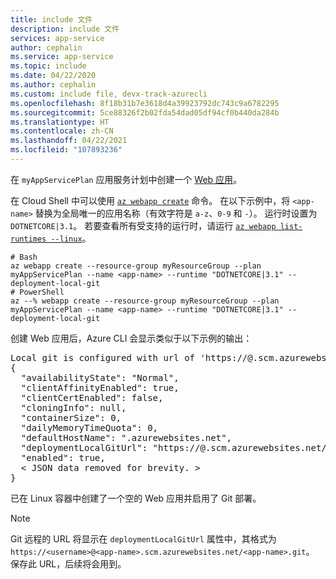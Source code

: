 ```yaml
---
title: include 文件
description: include 文件
services: app-service
author: cephalin
ms.service: app-service
ms.topic: include
ms.date: 04/22/2020
ms.author: cephalin
ms.custom: include file, devx-track-azurecli
ms.openlocfilehash: 8f18b31b7e3618d4a39923792dc743c9a6782295
ms.sourcegitcommit: 5ce88326f2b02fda54dad05df94cf0b440da284b
ms.translationtype: HT
ms.contentlocale: zh-CN
ms.lasthandoff: 04/22/2021
ms.locfileid: "107893236"
---
```

在 `myAppServicePlan` 应用服务计划中创建一个 [Web 应用](../articles/app-service/overview.md#app-service-on-linux)。 

在 Cloud Shell 中可以使用 [`az webapp create`](/cli/azure/webapp) 命令。 在以下示例中，将 `<app-name>` 替换为全局唯一的应用名称（有效字符是 `a-z`、`0-9` 和 `-`）。 运行时设置为 `DOTNETCORE|3.1`。 若要查看所有受支持的运行时，请运行 [`az webapp list-runtimes --linux`](/cli/azure/webapp)。 

```azurecli-interactive
# Bash
az webapp create --resource-group myResourceGroup --plan myAppServicePlan --name <app-name> --runtime "DOTNETCORE|3.1" --deployment-local-git
# PowerShell
az --% webapp create --resource-group myResourceGroup --plan myAppServicePlan --name <app-name> --runtime "DOTNETCORE|3.1" --deployment-local-git
```

创建 Web 应用后，Azure CLI 会显示类似于以下示例的输出：

<pre>
Local git is configured with url of 'https://<username>@<app-name>.scm.azurewebsites.net/<app-name>.git'
{
  "availabilityState": "Normal",
  "clientAffinityEnabled": true,
  "clientCertEnabled": false,
  "cloningInfo": null,
  "containerSize": 0,
  "dailyMemoryTimeQuota": 0,
  "defaultHostName": "<app-name>.azurewebsites.net",
  "deploymentLocalGitUrl": "https://<username>@<app-name>.scm.azurewebsites.net/<app-name>.git",
  "enabled": true,
  < JSON data removed for brevity. >
}
</pre>

已在 Linux 容器中创建了一个空的 Web 应用并启用了 Git 部署。

> [!NOTE]
> Git 远程的 URL 将显示在 `deploymentLocalGitUrl` 属性中，其格式为 `https://<username>@<app-name>.scm.azurewebsites.net/<app-name>.git`。 保存此 URL，后续将会用到。
>
